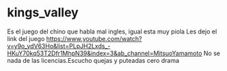 # kings_valley
Es el juego del chino que habla mal ingles, igual esta muy piola
Les dejo el link del juego
https://www.youtube.com/watch?v=y9o_ydV63Ho&list=PLpJH2Lxds_-HKuY70kq53T2Dfr1MhpN39&index=3&ab_channel=MitsuoYamamoto
No se nada de las licencias.Escucho quejas y puteadas cero drama
